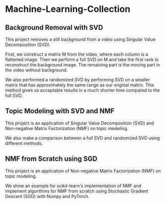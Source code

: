 # Machine-Learning-Collection

## Background Removal with SVD

This project removes a still background from a video using Singular Value Decomposition (SVD).

First, we construct a matrix M from the video, where each column is a flattened image. Then we perform a full SVD on M and take the first rank to reconstruct the background image. The remaining part is the moving part in the video without background.

We also performed a randomized SVD by performing SVD on a smaller matrix that has approximately the same range as our original matrix. This method gives us acceptable results in a much shorter time compared to the full SVD.

## Topic Modeling with SVD and NMF

This project is an application of Singular Value Decomposition (SVD) and Non-negative Matrix Factorization (NMF) on topic modeling.

We also make a comparison between a full SVD and randomized SVD using different methods.

## NMF from Scratch using SGD

This project is an application of Non-negative Matrix Factorization (NMF) on topic modeling. 

We show an example for scikit-learn's implementation of NMF and implement algorithms for NMF from scratch using Stochastic Gradient Descent (SGD) with Numpy and PyTorch.